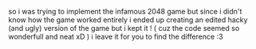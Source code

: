 
so i was trying to implement the infamous 2048 game but since i didn't know how the game worked entirely
i ended up creating an edited hacky (and ugly) version of the game  but i kept it !
( cuz the code seemed so wonderfull and neat xD )
i leave it for you to find the difference :3 
